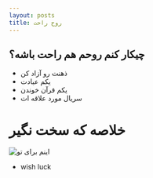 ```yaml
---
layout: posts
title: روح راحت
---
```


## چیکار کنم روحم هم راحت باشه؟

- ذهنت رو آزاد کن
- یکم عبادت 
- یکم قرآن خوندن
- سریال مورد علاقه ات
# خلاصه که سخت نگیر
![اینم برای تو](فهو-حسبه.jpg)

* wish luck

